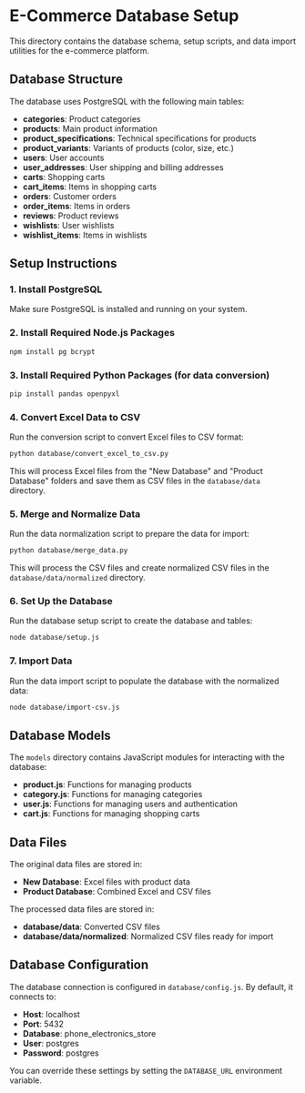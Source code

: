 # E-Commerce Database Setup

This directory contains the database schema, setup scripts, and data import utilities for the e-commerce platform.

## Database Structure

The database uses PostgreSQL with the following main tables:

- **categories**: Product categories
- **products**: Main product information
- **product_specifications**: Technical specifications for products
- **product_variants**: Variants of products (color, size, etc.)
- **users**: User accounts
- **user_addresses**: User shipping and billing addresses
- **carts**: Shopping carts
- **cart_items**: Items in shopping carts
- **orders**: Customer orders
- **order_items**: Items in orders
- **reviews**: Product reviews
- **wishlists**: User wishlists
- **wishlist_items**: Items in wishlists

## Setup Instructions

### 1. Install PostgreSQL

Make sure PostgreSQL is installed and running on your system.

### 2. Install Required Node.js Packages

```bash
npm install pg bcrypt
```

### 3. Install Required Python Packages (for data conversion)

```bash
pip install pandas openpyxl
```

### 4. Convert Excel Data to CSV

Run the conversion script to convert Excel files to CSV format:

```bash
python database/convert_excel_to_csv.py
```

This will process Excel files from the "New Database" and "Product Database" folders and save them as CSV files in the `database/data` directory.

### 5. Merge and Normalize Data

Run the data normalization script to prepare the data for import:

```bash
python database/merge_data.py
```

This will process the CSV files and create normalized CSV files in the `database/data/normalized` directory.

### 6. Set Up the Database

Run the database setup script to create the database and tables:

```bash
node database/setup.js
```

### 7. Import Data

Run the data import script to populate the database with the normalized data:

```bash
node database/import-csv.js
```

## Database Models

The `models` directory contains JavaScript modules for interacting with the database:

- **product.js**: Functions for managing products
- **category.js**: Functions for managing categories
- **user.js**: Functions for managing users and authentication
- **cart.js**: Functions for managing shopping carts

## Data Files

The original data files are stored in:

- **New Database**: Excel files with product data
- **Product Database**: Combined Excel and CSV files

The processed data files are stored in:

- **database/data**: Converted CSV files
- **database/data/normalized**: Normalized CSV files ready for import

## Database Configuration

The database connection is configured in `database/config.js`. By default, it connects to:

- **Host**: localhost
- **Port**: 5432
- **Database**: phone_electronics_store
- **User**: postgres
- **Password**: postgres

You can override these settings by setting the `DATABASE_URL` environment variable.

